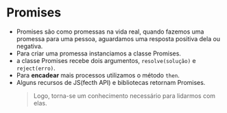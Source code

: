 # Promises

- Promises são como promessas na vida real, quando fazemos uma promessa para uma pessoa, aguardamos uma resposta positiva dela ou negativa.
- Para criar uma promessa instanciamos a classe Promises.
- a classe Promises recebe dois argumentos, ``resolve(solução)`` e ``reject(erro)``.
- Para **encadear** mais processos utilizamos o método ``then``.
- Alguns recursos de JS(fecth API) e bibliotecas retornam Promises.
    > Logo, torna-se um conhecimento necessário para lidarmos com elas.